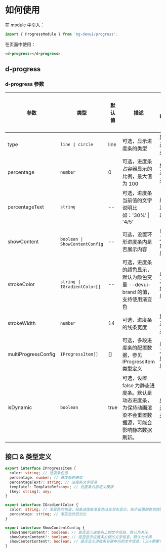 # 如何使用

在 module 中引入：

```ts
import { ProgressModule } from 'ng-devui/progress';
```

在页面中使用：

```html
<d-progress></d-progress>
```

## d-progress

### d-progress 参数

| 参数                | 类型                           | 默认值 | 描述                                                                                                    | 跳转 Demo                               | 全局配置项 |
| ------------------- | ------------------------------ | ------ | ------------------------------------------------------------------------------------------------------- | --------------------------------------- | ---------- |
| type                | `line \| circle`               | line   | 可选，显示进度条的类型                                                                                  | [环形进度条](demo#circle-usage)         |
| percentage          | `number`                       | 0      | 可选，进度条占容器显示的比例，最大值为 100                                                              | [线形进度条](demo#basic-usage)          |
| percentageText      | `string`                       | --     | 可选，进度条当前值的文字说明比如：'30%' \| '4/5'                                                        | [线形进度条](demo#basic-usage)          |
| showContent         | `boolean \| ShowContentConfig` | --     | 可选，设置环形进度条内是否展示内容                                                                      | [自定义多色进度条](demo#multiple-usage) |
| strokeColor         | `string \| IGradientColor[]`   | --     | 可选，进度条的颜色显示，默认为颜色变量 --devui-brand 的值，支持使用渐变色                               | [自定义多色进度条](demo#multiple-usage) |
| strokeWidth         | `number`                       | 14     | 可选，进度条的线条宽度                                                                                  | [环形进度条](demo#circle-usage)         |
| multiProgressConfig | `IProgressItem[]`              | []     | 可选，多段进度条的配置数据，参见 IProgressItem 类型定义                                                 | [自定义多色进度条](demo#multiple-usage) |
| isDynamic           | `boolean`                      | true   | 可选，设置 false 为静态进度条。默认是动态进度条，为保持动画渲染不会重置数据源，可能会影响静态数据刷新。 | [线形进度条](demo#basic-usage)          |

## 接口 & 类型定义

```typescript
export interface IProgressItem {
  color: string; // 进度条色值
  percentage: number; // 进度条的进度
  percentageText?: string; // 进度条文字信息
  template?: TemplateRef<any>; // 进度条内自定义模板
  [key: string]: any;
}

export interface IGradientColor {
  color: string; // 渐变色的色值，线条进度条渐变色从左至右显示，如不设置颜色则按line-gradient样式规则设置渐变色范围
  percentage: string; // 渐变色的百分比
}

export interface ShowContentConfig {
  showInnerContent?: boolean; // 是否显示进度条上的文字信息，默认为关闭
  showOuterContent?: boolean; // 是否显示进度条右侧的文字信息，默认为关闭
  showCenterContent?: boolean; // 是否显示进度条容器中间的文字信息，line需要手动开启，circle默认为开启
}
```
